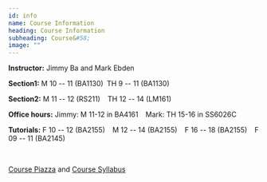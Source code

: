 ```yaml
---
id: info
name: Course Information
heading: Course Information
subheading: Course&#58; 
image: ""
---
```

**Instructor:**  Jimmy Ba and Mark Ebden

**Section1:** M 10 -- 11 (BA1130)&ensp;TH 9 -- 11 (BA1130)

**Section2:** M 11 -- 12 (RS211) &ensp; TH 12 -- 14 (LM161)

**Office hours:** Jimmy: M 11-12 in BA4161 &ensp; Mark: TH 15-16 in SS6026C

**Tutorials:** F 10 -- 12 (BA2155) &ensp; M 12 -- 14 (BA2155) &ensp; F 16 -- 18 (BA2155) &ensp; F 09 -- 11 (BA2145)

&ensp;

[Course Piazza](https://piazza.com/utoronto.ca/winter2017/ece521/home) and [Course Syllabus](http://www.psi.toronto.edu/~jimmy/ece521/syllabus.pdf)
